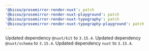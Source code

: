 ```yaml
---
'@bicou/prosemirror-render-nuxt': patch
'@bicou/prosemirror-render-nuxt-playground': patch
'@bicou/prosemirror-render-nuxt-typography': patch
'@bicou/prosemirror-render-nuxt-typography-playground': patch
---
```


Updated dependency `@nuxt/kit` to `3.15.4`.
Updated dependency `@nuxt/schema` to `3.15.4`.
Updated dependency `nuxt` to `3.15.4`.
